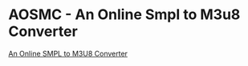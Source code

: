 # AOSMC - An Online Smpl to M3u8 Converter
[An Online SMPL to M3U8 Converter](https://hyeonsoft.github.io/AOSMC)

